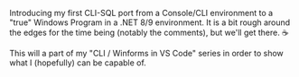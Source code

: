 Introducing my first CLI-SQL port from a Console/CLI environment to a "true" Windows Program in a .NET 8/9 environment.
It is a bit rough around the edges for the time being (notably the comments), but we'll get there. ☕

This will a part of my "CLI / Winforms in VS Code" series in order to show what I (hopefully) can be capable of.

